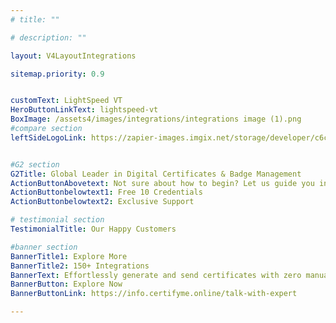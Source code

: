 ```yaml
---
# title: ""

# description: ""

layout: V4LayoutIntegrations

sitemap.priority: 0.9


customText: LightSpeed VT
HeroButtonLinkText: lightspeed-vt
BoxImage: /assets4/images/integrations/integrations image (1).png
#compare section
leftSideLogoLink: https://zapier-images.imgix.net/storage/developer/c6cd28420db2427eeb8f24f2a36775e0_3.png?auto=format&ixlib=react-9.8.0&fit=crop&q=50&w=60&h=60&dpr=1


#G2 section
G2Title: Global Leader in Digital Certificates & Badge Management
ActionButtonAbovetext: Not sure about how to begin? Let us guide you in the right direction!
ActionButtonbelowtext1: Free 10 Credentials
ActionButtonbelowtext2: Exclusive Support

# testimonial section
TestimonialTitle: Our Happy Customers   

#banner section
BannerTitle1: Explore More
BannerTitle2: 150+ Integrations
BannerText: Effortlessly generate and send certificates with zero manual intervention using the most advanced digital credential management software of 2023.
BannerButton: Explore Now
BannerButtonLink: https://info.certifyme.online/talk-with-expert

---
```


